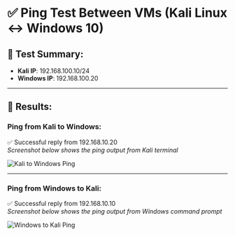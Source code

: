 # ✅ Ping Test Between VMs (Kali Linux ↔ Windows 10)

## 🧪 Test Summary:

- **Kali IP**: 192.168.100.10/24
- **Windows IP**: 192.168.100.20

---

## 🔁 Results:

### Ping from Kali to Windows:
✅ Successful reply from 192.168.10.20  
_Screenshot below shows the ping output from Kali terminal_

![Kali to Windows Ping](../screenshots/ping_kali_to_windows.png)

---

### Ping from Windows to Kali:
✅ Successful reply from 192.168.10.10  
_Screenshot below shows the ping output from Windows command prompt_

![Windows to Kali Ping](../screenshots/ping_windows_to_kali.png)

